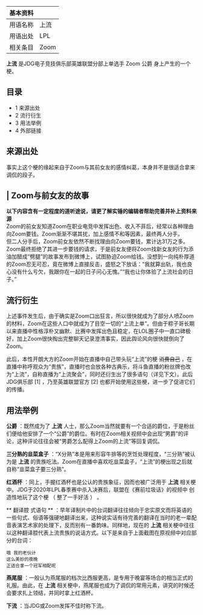 |  **基本资料**  ||
|---|---|
|用语名称  |  上流   |
|用语出处  |  LPL   |
|相关条目  |  Zoom   |
  
**上流** 是JDG电子竞技俱乐部英雄联盟分部上单选手  Zoom  公爵  身上产生的一个梗。

##  目录

  * 1  来源出处 
  * 2  流行衍生 
  * 3  用法举例 
  * 4  外部链接 

##  来源出处

事实上这个梗的缘起来自于Zoom与其前女友的感情纠葛，本身并不是很适合拿来调侃的段子。

|  Zoom与前女友的故事  
---  
**以下内容含有一定程度的道听途说，请更了解实锤的编辑者帮助完善并补上资料来源** </br>
Zoom的前女友知道Zoom在职业电竞中发挥出色、收入不菲后，经常以各种理由向Zoom要钱。Zoom渐渐不堪其扰，加上感情不和等因素，最终两人分手。
</br>
但二人分手后，Zoom前女友依然不断找理由向Zoom要钱，累计达31万之多。Zoom最终拒绝了其进一步要钱的请求，于是前女友便将Zoom找新女友的行为添油加醋成“劈腿”的故事发布到微博上，试图胁迫Zoom给钱。没想到一向纯朴厚道的Zoom忍无可忍，竟在微博上直接反击，盛怒之下放话：“我就算出轨，我也良心没有什么亏欠，我跟你在一起的日子问心无愧。”“我也让你体验了上流社会的日子。”
</br>  
  
##  流行衍生

上述事件发生后，由于确实是Zoom口出狂言，所以很快就成为了部分人喷Zoom的材料，Zoom在这些人口中就成为了目空一切的“上流上单”。但由于粽子哥长期以来直播中性格淳朴又幽默、比赛中发挥出色且稳定，在LOL圈子中一直口碑极好，加上Zoom很快掏出完整聊天记录澄清事实，因此舆论风向很快就倒向了Zoom。

此后，本性开朗大方的Zoom开始在直播中自己带头玩“上流”的梗 ~~消费自己~~
，在直播中称呼观众为“贵族”，直播时也会放各种古典乐，将斗鱼直播的粉丝牌也改为“上流”，自称直播为“上流聚会”，同时还衍生出了很多语句（详见下文）。此后JDG俱乐部
[1]  ，乃至英雄联盟官方  [2]  也都开始使用这些梗，进一步了促进它们的传播。

##  用法举例

**公爵** ：既然成为了 **上流**
人士，那么Zoom当然就要有一个合适的爵位，于是粉丝们便给他安排了一个“公爵”的爵位。有时在Zoom相关视频中会出现“男爵”的评论，这种评论往往会被“男爵怎么配得上Zoom的上流”等回复调侃。

**三分熟的韭菜盒子** ：“X分熟”本是用来形容牛排等的烹饪处理程度，“三分熟”被认为是 **上流**
的贵族吃法。Zoom在直播中喜欢吃韭菜盒子，“上流”的梗出现之后就自称“韭菜盒子要三分熟”。

**红酒杯** ：同上，手握红酒杯也是公认的贵族象征，因而也被广泛用于 **上流**
相关梗中。JDG于2020年LPL春季赛中杀入决赛后，联盟在《赛前垃圾话》的视频中  创造性地玩了这个梗  （  整了一手好活  ）  。

** 翻译腔  式语句 **
：早年译制片中的台词翻译往往倾向于忠实原文而将英语的一些句式、俗语等强硬地翻译出来，这种说实话有待完善的翻译在当时的老一辈配音表演艺术家的处理下，反而别有一番韵味。同样地，现在的
**上流** 相关梗中往往以这种翻译腔代表上流贵族的说话方式。以下是来自于上面截图在原视频中对应部分的台词：

    
    
    哦 我的老伙计
    这么美妙的夜晚
    正适合拿一个冠军相配呢
    

**燕尾服** ：一般认为燕尾服的档次比西服更高，是专用于晚宴等场合的相当正式的礼服。由此，在 **上流**
相关梗中，燕尾服也成为了调侃的常用元素，讲究的时候还会要求扎上领结，并同时拿上红酒杯。

**下流** ：当JDG或Zoom发挥不佳时称下流。